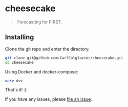 # cheesecake

> Forecasting for FIRST.

## Installing

Clone the git repo and enter the directory.

```sh
git clone git@github.com:CarlColglazier/cheesecake.git
cd cheesecake
```

Using Docker and docker-compose:

```sh
make dev
```

That's it! :)

If you have any issues, please [file an issue](https://github.com/CarlColglazier/cheesecake/issues).

